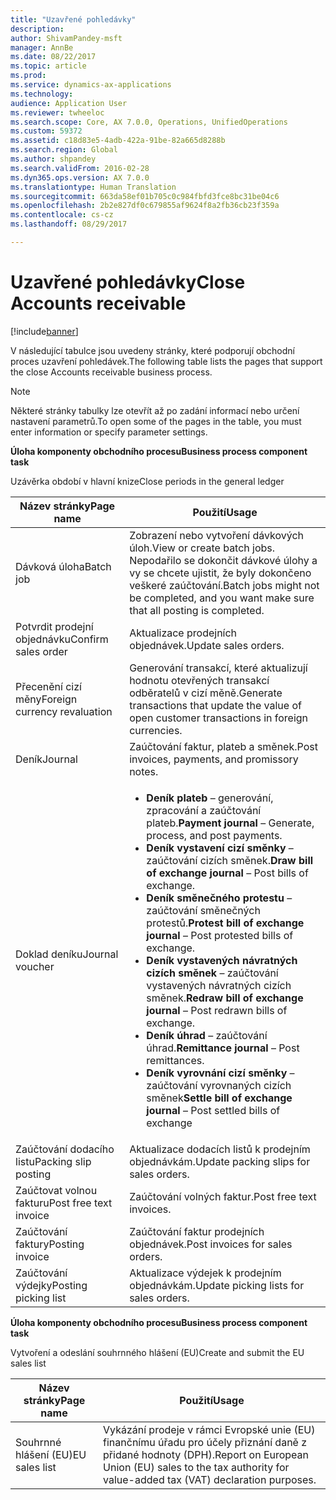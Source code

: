 ```yaml
---
title: "Uzavřené pohledávky"
description: 
author: ShivamPandey-msft
manager: AnnBe
ms.date: 08/22/2017
ms.topic: article
ms.prod: 
ms.service: dynamics-ax-applications
ms.technology: 
audience: Application User
ms.reviewer: twheeloc
ms.search.scope: Core, AX 7.0.0, Operations, UnifiedOperations
ms.custom: 59372
ms.assetid: c18d83e5-4adb-422a-91be-82a665d8288b
ms.search.region: Global
ms.author: shpandey
ms.search.validFrom: 2016-02-28
ms.dyn365.ops.version: AX 7.0.0
ms.translationtype: Human Translation
ms.sourcegitcommit: 663da58ef01b705c0c984fbfd3fce8bc31be04c6
ms.openlocfilehash: 2b2e827df0c679855af9624f8a2fb36cb23f359a
ms.contentlocale: cs-cz
ms.lasthandoff: 08/29/2017

---
```


# <a name="close-accounts-receivable"></a><span data-ttu-id="f4dd9-102">Uzavřené pohledávky</span><span class="sxs-lookup"><span data-stu-id="f4dd9-102">Close Accounts receivable</span></span>

[!include[banner](../includes/banner.md)]




<span data-ttu-id="f4dd9-103">V následující tabulce jsou uvedeny stránky, které podporují obchodní proces uzavření pohledávek.</span><span class="sxs-lookup"><span data-stu-id="f4dd9-103">The following table lists the pages that support the close Accounts receivable business process.</span></span>

> [!NOTE] 
> <span data-ttu-id="f4dd9-104">Některé stránky tabulky lze otevřít až po zadání informací nebo určení nastavení parametrů.</span><span class="sxs-lookup"><span data-stu-id="f4dd9-104">To open some of the pages in the table, you must enter information or specify parameter settings.</span></span>

<span data-ttu-id="f4dd9-105">**Úloha komponenty obchodního procesu**</span><span class="sxs-lookup"><span data-stu-id="f4dd9-105">**Business process component task**</span></span>                   

<span data-ttu-id="f4dd9-106">Uzávěrka období v hlavní knize</span><span class="sxs-lookup"><span data-stu-id="f4dd9-106">Close periods in the general ledger</span></span>

| <span data-ttu-id="f4dd9-107">Název stránky</span><span class="sxs-lookup"><span data-stu-id="f4dd9-107">Page name</span></span>                            | <span data-ttu-id="f4dd9-108">Použití</span><span class="sxs-lookup"><span data-stu-id="f4dd9-108">Usage</span></span>                                                                                      |
|--------------------------------------|--------------------------------------------------------------------------------------------|
|<span data-ttu-id="f4dd9-109">Dávková úloha</span><span class="sxs-lookup"><span data-stu-id="f4dd9-109">Batch job</span></span>                             | <span data-ttu-id="f4dd9-110">Zobrazení nebo vytvoření dávkových úloh.</span><span class="sxs-lookup"><span data-stu-id="f4dd9-110">View or create batch jobs.</span></span> <span data-ttu-id="f4dd9-111">Nepodařilo se dokončit dávkové úlohy a vy se chcete ujistit, že byly dokončeno veškeré zaúčtování.</span><span class="sxs-lookup"><span data-stu-id="f4dd9-111">Batch jobs might not be completed, and you want make sure that all posting is completed.</span></span>                                                                                                               |
|<span data-ttu-id="f4dd9-112">Potvrdit prodejní objednávku</span><span class="sxs-lookup"><span data-stu-id="f4dd9-112">Confirm sales order</span></span>                   | <span data-ttu-id="f4dd9-113">Aktualizace prodejních objednávek.</span><span class="sxs-lookup"><span data-stu-id="f4dd9-113">Update sales orders.</span></span>                                                                       |
|<span data-ttu-id="f4dd9-114">Přecenění cizí měny</span><span class="sxs-lookup"><span data-stu-id="f4dd9-114">Foreign currency revaluation</span></span>          | <span data-ttu-id="f4dd9-115">Generování transakcí, které aktualizují hodnotu otevřených transakcí odběratelů v cizí měně.</span><span class="sxs-lookup"><span data-stu-id="f4dd9-115">Generate transactions that update the value of open customer transactions in foreign currencies.</span></span>                                                                                                                         |
| <span data-ttu-id="f4dd9-116">Deník</span><span class="sxs-lookup"><span data-stu-id="f4dd9-116">Journal</span></span>                              | <span data-ttu-id="f4dd9-117">Zaúčtování faktur, plateb a směnek.</span><span class="sxs-lookup"><span data-stu-id="f4dd9-117">Post invoices, payments, and promissory notes.</span></span>                                             |
| <span data-ttu-id="f4dd9-118">Doklad deníku</span><span class="sxs-lookup"><span data-stu-id="f4dd9-118">Journal voucher</span></span>                      |<ul><li><span data-ttu-id="f4dd9-119">**Deník plateb** – generování, zpracování a zaúčtování plateb.</span><span class="sxs-lookup"><span data-stu-id="f4dd9-119">**Payment journal** – Generate, process, and post payments.</span></span></li><li><span data-ttu-id="f4dd9-120">**Deník vystavení cizí směnky** – zaúčtování cizích směnek.</span><span class="sxs-lookup"><span data-stu-id="f4dd9-120">**Draw bill of exchange journal** – Post bills of exchange.</span></span></li><li><span data-ttu-id="f4dd9-121">**Deník směnečného protestu** – zaúčtování směnečných protestů.</span><span class="sxs-lookup"><span data-stu-id="f4dd9-121">**Protest bill of exchange journal** – Post protested bills of exchange.</span></span></li><li><span data-ttu-id="f4dd9-122">**Deník vystavených návratných cizích směnek** – zaúčtování vystavených návratných cizích směnek.</span><span class="sxs-lookup"><span data-stu-id="f4dd9-122">**Redraw bill of exchange journal** – Post redrawn bills of exchange.</span></span></li><li><span data-ttu-id="f4dd9-123">**Deník úhrad** – zaúčtování úhrad.</span><span class="sxs-lookup"><span data-stu-id="f4dd9-123">**Remittance journal** – Post remittances.</span></span></li><li><span data-ttu-id="f4dd9-124">**Deník vyrovnání cizí směnky** – zaúčtování vyrovnaných cizích směnek</span><span class="sxs-lookup"><span data-stu-id="f4dd9-124">**Settle bill of exchange journal** – Post settled bills of exchange</span></span></li></ul>                   |
| <span data-ttu-id="f4dd9-125">Zaúčtování dodacího listu</span><span class="sxs-lookup"><span data-stu-id="f4dd9-125">Packing slip posting</span></span>                 | <span data-ttu-id="f4dd9-126">Aktualizace dodacích listů k prodejním objednávkám.</span><span class="sxs-lookup"><span data-stu-id="f4dd9-126">Update packing slips for sales orders.</span></span>                                                     |
| <span data-ttu-id="f4dd9-127">Zaúčtovat volnou fakturu</span><span class="sxs-lookup"><span data-stu-id="f4dd9-127">Post free text invoice</span></span>               | <span data-ttu-id="f4dd9-128">Zaúčtování volných faktur.</span><span class="sxs-lookup"><span data-stu-id="f4dd9-128">Post free text invoices.</span></span>                                                                   |
| <span data-ttu-id="f4dd9-129">Zaúčtování faktury</span><span class="sxs-lookup"><span data-stu-id="f4dd9-129">Posting invoice</span></span>                      | <span data-ttu-id="f4dd9-130">Zaúčtování faktur prodejních objednávek.</span><span class="sxs-lookup"><span data-stu-id="f4dd9-130">Post invoices for sales orders.</span></span>                                                            |
| <span data-ttu-id="f4dd9-131">Zaúčtování výdejky</span><span class="sxs-lookup"><span data-stu-id="f4dd9-131">Posting picking list</span></span>                 |<span data-ttu-id="f4dd9-132">Aktualizace výdejek k prodejním objednávkám.</span><span class="sxs-lookup"><span data-stu-id="f4dd9-132">Update picking lists for sales orders.</span></span>                                                      |

<span data-ttu-id="f4dd9-133">**Úloha komponenty obchodního procesu**</span><span class="sxs-lookup"><span data-stu-id="f4dd9-133">**Business process component task**</span></span>   

<span data-ttu-id="f4dd9-134">Vytvoření a odeslání souhrnného hlášení (EU)</span><span class="sxs-lookup"><span data-stu-id="f4dd9-134">Create and submit the EU sales list</span></span>

| <span data-ttu-id="f4dd9-135">Název stránky</span><span class="sxs-lookup"><span data-stu-id="f4dd9-135">Page name</span></span>                            | <span data-ttu-id="f4dd9-136">Použití</span><span class="sxs-lookup"><span data-stu-id="f4dd9-136">Usage</span></span>                                                                                      |
|--------------------------------------|--------------------------------------------------------------------------------------------|
|<span data-ttu-id="f4dd9-137">Souhrnné hlášení (EU)</span><span class="sxs-lookup"><span data-stu-id="f4dd9-137">EU sales list</span></span>                         | <span data-ttu-id="f4dd9-138">Vykázání prodeje v rámci Evropské unie (EU) finančnímu úřadu pro účely přiznání daně z přidané hodnoty (DPH).</span><span class="sxs-lookup"><span data-stu-id="f4dd9-138">Report on European Union (EU) sales to the tax authority for value-added tax (VAT) declaration purposes.</span></span>                                                                                                                           |







